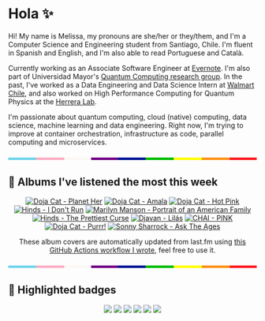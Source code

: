 # Hola ✨
Hi! My name is Melissa, my pronouns are she/her or they/them, and I'm a Computer Science and Engineering student from Santiago, Chile. I'm fluent in Spanish and English, and I'm also able to read Portuguese and Català.

Currently working as an Associate Software Engineer at [Evernote](https://evernote.com/). I'm also part of Universidad Mayor's [Quantum Computing research group](https://www.diariomayor.cl/ciencia-um/docentes-y-estudiantes-crean-el-primer-grupo-de-computacion-cuantica-u-mayor.html). In the past, I've worked as a Data Engineering and Data Science Intern at [Walmart Chile](https://github.com/walmartdigital/), and also worked on High Performance Computing for Quantum Physics at the [Herrera Lab](http://fherreralab.com/).

I'm passionate about quantum computing, cloud (native) computing, data science, machine learning and data engineering. Right now, I'm trying to improve at container orchestration, infrastructure as code, parallel computing and microservices.

<img src="hr.png" width="100%" height="5px">

## 🎵 Albums I've listened the most this week
<!-- lastfm -->
<p align="center"><a href="https://www.last.fm/music/Doja+Cat/Planet+Her"><img src="https://lastfm.freetls.fastly.net/i/u/64s/d1619e7707eb9f63884cebce1f76b382.jpg" title="Doja Cat - Planet Her"></a> <a href="https://www.last.fm/music/Doja+Cat/Amala"><img src="https://lastfm.freetls.fastly.net/i/u/64s/25b42a40b3e21733c284c9ea4a1d6b1a.jpg" title="Doja Cat - Amala"></a> <a href="https://www.last.fm/music/Doja+Cat/Hot+Pink"><img src="https://lastfm.freetls.fastly.net/i/u/64s/6a520a662b0d30646781d03ade00625a.jpg" title="Doja Cat - Hot Pink"></a> <a href="https://www.last.fm/music/Hinds/I+Don%27t+Run"><img src="https://lastfm.freetls.fastly.net/i/u/64s/35b03f5e800dee67c9ff32f8e4b23e3d.jpg" title="Hinds - I Don't Run"></a> <a href="https://www.last.fm/music/Marilyn+Manson/Portrait+of+an+American+Family"><img src="https://lastfm.freetls.fastly.net/i/u/64s/2944b130d99410e072f56e8adacb77a8.png" title="Marilyn Manson - Portrait of an American Family"></a> <a href="https://www.last.fm/music/Hinds/The+Prettiest+Curse"><img src="https://lastfm.freetls.fastly.net/i/u/64s/340402f591c46ed8d036d12ed22fbe7c.jpg" title="Hinds - The Prettiest Curse"></a> <a href="https://www.last.fm/music/Djavan/Lil%C3%A1s"><img src="https://lastfm.freetls.fastly.net/i/u/64s/0c0bdd8be8a22e288618e84ced062f91.png" title="Djavan - Lilás"></a> <a href="https://www.last.fm/music/CHAI/PINK"><img src="https://lastfm.freetls.fastly.net/i/u/64s/c7061f6efaeb277c1accdb75b5e50ce3.jpg" title="CHAI - PINK"></a> <a href="https://www.last.fm/music/Doja+Cat/Purrr!"><img src="https://lastfm.freetls.fastly.net/i/u/64s/464aebb8aaba4399c3f0e22efaa9cab7.png" title="Doja Cat - Purrr!"></a> <a href="https://www.last.fm/music/Sonny+Sharrock/Ask+The+Ages"><img src="https://lastfm.freetls.fastly.net/i/u/64s/fdaaaee3cddc47d18d23ca63ef158394.png" title="Sonny Sharrock - Ask The Ages"></a> </p>

<p align="center">These album covers are automatically updated from last.fm using <a href="https://github.com/marketplace/actions/lastfm-to-markdown">this GitHub Actions workflow I wrote</a>, feel free to use it.</p>

<img src="hr.png" width="100%" height="5px">

## 🏅 Highlighted badges
<p align="center" style="vertical-align:middle;">
  <a href="https://www.credly.com/badges/c8caff74-4c34-4211-affe-8bd7692771c8"><img src="https://images.credly.com/size/100x100/images/cf9b772d-7cf9-4c11-9aa7-46ab006f0ce6/IBM_Quantum_Challenge_2021_Achievement_V2.png"></a>
  <a href="https://www.credly.com/badges/52a4021b-34e6-413d-a4bd-cc29d3a686f6"><img src="https://images.credly.com/size/100x100/images/28944969-813a-43b9-944f-7910111ce764/Professional_Certificate_-_Data_Science.png"></a>
  <a href="https://www.credly.com/badges/cfeca386-7b9d-487f-8e2b-b3cfa069c734"><img src="https://images.credly.com/size/100x100/images/ac4daa48-1924-4dc5-80cf-ede5a08bac51/Data_Science_Foundations_Specialization.png"></a>
  <a href="https://www.credly.com/badges/0372a945-8a67-4d57-9643-b46b8dbf2fa6"><img src="https://images.credly.com/size/100x100/images/4a5f4849-54ae-461f-97ad-cb9c9a04eb63/Adv_Data_Science_Specialization.png"></a>
  <a href="https://www.credly.com/badges/348acaad-19d1-4f5a-8a6f-145d80dca3dc"><img src="https://images.credly.com/size/100x100/images/1dee8dee-d779-462e-9fd4-df5119546349/Build_Smart_on_Kubernetes_World_Tour.png"></a>
  <a href="https://google.qwiklabs.com/public_profiles/9fac59c2-c0f1-4b5c-b207-47c9cd7d6072"><img src="https://cdn.qwiklabs.com/GHzcYBb00JYUF9Rgf3D9A4inwRHYnFtISMvcRlb%2FClU%3D" width="100px"></a>
</p>
